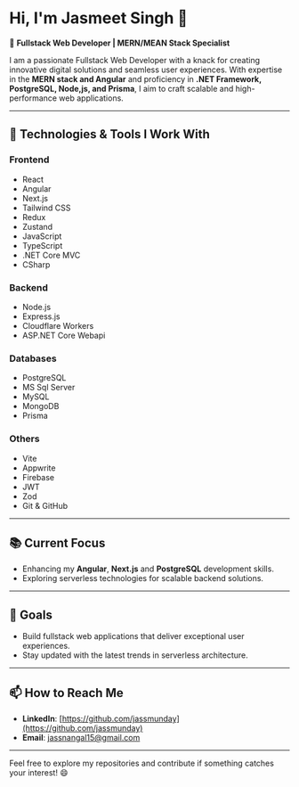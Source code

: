 # Hi, I'm Jasmeet Singh 👋

🚀 **Fullstack Web Developer | MERN/MEAN Stack Specialist**

I am a passionate Fullstack Web Developer with a knack for creating innovative digital solutions and seamless user experiences. With expertise in the **MERN stack and Angular** and proficiency in **.NET Framework, PostgreSQL, Node,js, and Prisma**, I aim to craft scalable and high-performance web applications.

---

## 🔧 Technologies & Tools I Work With

### **Frontend**
- React
- Angular
- Next.js
- Tailwind CSS
- Redux
- Zustand
- JavaScript
- TypeScript
- .NET Core MVC
- CSharp

### **Backend**
- Node.js
- Express.js
- Cloudflare Workers
- ASP.NET Core Webapi

### **Databases**
- PostgreSQL
- MS Sql Server
- MySQL
- MongoDB
- Prisma

### **Others**
- Vite
- Appwrite
- Firebase
- JWT
- Zod
- Git & GitHub

---

## 📚 Current Focus
- Enhancing my **Angular**, **Next.js** and **PostgreSQL** development skills.
- Exploring serverless technologies for scalable backend solutions.

---

## 🎯 Goals
- Build fullstack web applications that deliver exceptional user experiences.
- Stay updated with the latest trends in serverless architecture.

---

## 📫 How to Reach Me
- **LinkedIn**: [https://github.com/jassmunday](https://github.com/jassmunday)
- **Email**: [jassnangal15@gmail.com](mailto:jassnangal15@gmail.com)

---

Feel free to explore my repositories and contribute if something catches your interest! 😄

